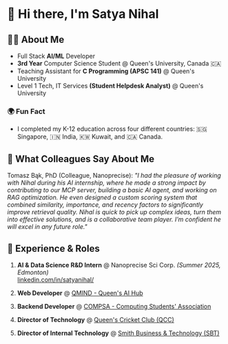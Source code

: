 # 👋 Hi there, I'm Satya Nihal

## 👨‍💻 About Me
- Full Stack **AI/ML** Developer  
- **3rd Year** Computer Science Student @ Queen's University, Canada  🇨🇦
- Teaching Assistant for **C Programming (APSC 141)** @ Queen's University
- Level 1 Tech, IT Services **(Student Helpdesk Analyst)** @ Queen's University

### 🌍 Fun Fact
- I completed my K-12 education across four different countries: 🇸🇬 Singapore, 🇮🇳 India, 🇰🇼 Kuwait, and 🇨🇦 Canada.

## 💬 What Colleagues Say About Me
Tomasz Bąk, PhD (Colleague, Nanoprecise): *"I had the pleasure of working with Nihal during his AI internship, where he made a strong impact by contributing to our MCP server, building a basic AI agent, and working on RAG optimization. He even designed a custom scoring system that combined similarity, importance, and recency factors to significantly improve retrieval quality. Nihal is quick to pick up complex ideas, turn them into effective solutions, and is a collaborative team player. I’m confident he will excel in any future role."*

## 💼 Experience & Roles
1. **AI & Data Science R&D Intern** @ Nanoprecise Sci Corp. *(Summer 2025, Edmonton)*  
   [linkedin.com/in/satyanihal/](https://www.linkedin.com/in/satyanihal/)  

2. **Web Developer** @ [QMIND - Queen's AI Hub](https://qmind.ca/leadership)  

3. **Backend Developer** @ [COMPSA - Computing Students' Association](https://compsa.ca/)  

4. **Director of Technology** @ [Queen's Cricket Club (QCC)](https://queenscricketclub.netlify.app/)  

5. **Director of Internal Technology** @ [Smith Business & Technology (SBT)](https://www.linkedin.com/company/smithbiztech/?originalSubdomain=ca)  
